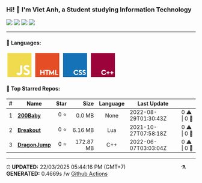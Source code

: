 <h3>Hi! 👋 I'm Viet Anh, a Student studying Information Technology</h3>
<span>
	<img src="https://img.shields.io/badge/0-STARS-8cecff?style=for-the-badge">
	<img src="https://img.shields.io/badge/22-REPOS-f2e174?style=for-the-badge">
	<img src="https://img.shields.io/badge/6-FOLLOWERS-ff9eb6?style=for-the-badge">
	<img src="https://estruyf-github.azurewebsites.net/api/VisitorHit?user=vietanh052000&repo=vietanh0562000&countColor=#ff85c8">
</span>

<hr>

<h4>🧬 Languages:</h4>
<span>
	<img style="margin: 0 3px" width="64" src="assets/icons/js.png" title="JavaScript">
	<img style="margin: 0 3px" width="64" src="assets/icons/html.png" title="Hypertext Markup Language">
	<img style="margin: 0 3px" width="64" src="assets/icons/css.png" title="Cascading Style Sheets">
	<img style="margin: 0 3px" width="64" src="assets/icons/cpp.png" title="C++">
</span>

<h4>🥇 Top Starred Repos:</h4>

|#|Name|Star|Size|Language|Last Update||
|---|---|---:|---:|:---:|---|--|
|1|**[200Baby](https://github.com/vietanh0562000/200Baby)**|0 ⭐|0.0 MB|None|2022-08-29T01:30:43Z|0 ⚠  \|  0 🍴|
|2|**[Breakout](https://github.com/vietanh0562000/Breakout)**|0 ⭐|6.16 MB|Lua|2021-10-27T07:58:18Z|0 ⚠  \|  0 🍴|
|3|**[DragonJump](https://github.com/vietanh0562000/DragonJump)**|0 ⭐|172.87 MB|C++|2022-06-07T03:03:04Z|0 ⚠  \|  0 🍴|

<hr>

<span style="clear: both">
	<span align="left">⏰ <b>UPDATED:</b> 22/03/2025 05:44:16 PM (GMT+7)</span>
	<span>&emsp;&emsp;&emsp;&emsp;&emsp;&emsp;&emsp;&emsp;&emsp;&emsp;</span>
	<span align="right">⚗ <b>GENERATED:</b>  0.4669s /w <a href="https://github.com/vietanh0562000/vietanh0562000/actions" target="_blank">Github Actions</a></span>
</span>